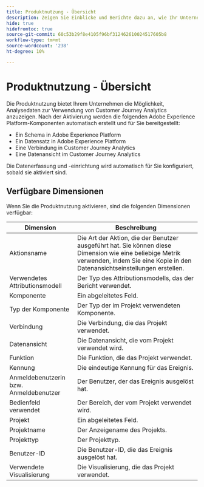 ```yaml
---
title: Produktnutzung - Übersicht
description: Zeigen Sie Einblicke und Berichte dazu an, wie Ihr Unternehmen Customer Journey Analytics verwendet.
hide: true
hidefromtoc: true
source-git-commit: 60c53b29f8e4105f96bf312462610024517605b8
workflow-type: tm+mt
source-wordcount: '238'
ht-degree: 10%

---
```


# Produktnutzung - Übersicht

Die Produktnutzung bietet Ihrem Unternehmen die Möglichkeit, Analysedaten zur Verwendung von Customer Journey Analytics anzuzeigen. Nach der Aktivierung werden die folgenden Adobe Experience Platform-Komponenten automatisch erstellt und für Sie bereitgestellt:

* Ein Schema in Adobe Experience Platform
* Ein Datensatz in Adobe Experience Platform
* Eine Verbindung in Customer Journey Analytics
* Eine Datenansicht im Customer Journey Analytics

Die Datenerfassung und -einrichtung wird automatisch für Sie konfiguriert, sobald sie aktiviert sind.

## Verfügbare Dimensionen

Wenn Sie die Produktnutzung aktivieren, sind die folgenden Dimensionen verfügbar:

| Dimension | Beschreibung |
| --- | --- |
| Aktionsname | Die Art der Aktion, die der Benutzer ausgeführt hat. Sie können diese Dimension wie eine beliebige Metrik verwenden, indem Sie eine Kopie in den Datenansichtseinstellungen erstellen. |
| Verwendetes Attributionsmodell | Der Typ des Attributionsmodells, das der Bericht verwendet. |
| Komponente | Ein abgeleitetes Feld. |
| Typ der Komponente | Der Typ der im Projekt verwendeten Komponente. |
| Verbindung | Die Verbindung, die das Projekt verwendet. |
| Datenansicht | Die Datenansicht, die vom Projekt verwendet wird. |
| Funktion | Die Funktion, die das Projekt verwendet. |
| Kennung | Die eindeutige Kennung für das Ereignis. |
| Anmeldebenutzerin bzw. Anmeldebenutzer | Der Benutzer, der das Ereignis ausgelöst hat. |
| Bedienfeld verwendet | Der Bereich, der vom Projekt verwendet wird. |
| Projekt   | Ein abgeleitetes Feld. |
| Projektname | Der Anzeigename des Projekts. |
| Projekttyp | Der Projekttyp. |
| Benutzer-ID | Die Benutzer-ID, die das Ereignis ausgelöst hat. |
| Verwendete Visualisierung | Die Visualisierung, die das Projekt verwendet. |
